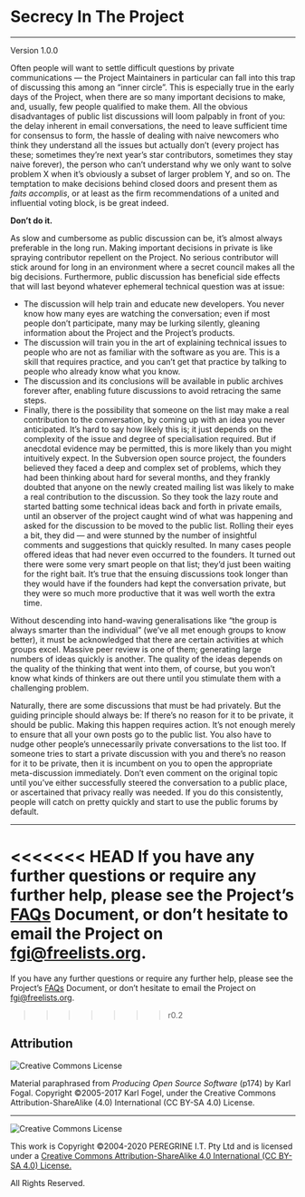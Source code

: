 # Secrecy In The Project

---

Version 1.0.0

Often people will want to settle difficult questions by private communications &mdash; the Project Maintainers in particular can fall into this trap of discussing this among an &ldquo;inner circle&rdquo;. This is especially true in the early days of the Project, when there are so many important decisions to make, and, usually, few people qualified to make them. All the obvious disadvantages of public list discussions will loom palpably in front of you: the delay inherent in email conversations, the need to leave sufficient time for consensus to form, the hassle of dealing with naive newcomers who think they understand all the issues but actually don&rsquo;t (every project has these; sometimes they&rsquo;re next year&rsquo;s star contributors, sometimes they stay naive forever), the person who can&rsquo;t understand why we only want to solve problem X when it&rsquo;s obviously a subset of larger problem Y, and so on. The temptation to make decisions behind closed doors and present them as *faits accomplis*, or at least as the firm recommendations of a united and influential voting block, is be great indeed.

**Don&rsquo;t do it.**

As slow and cumbersome as public discussion can be, it&rsquo;s almost always preferable in the long run. Making important decisions in private is like spraying contributor repellent on the Project. No serious contributor will stick around for long in an environment where a secret council makes all the big decisions. Furthermore, public discussion has beneficial side effects that will last beyond whatever ephemeral technical question was at issue:

- The discussion will help train and educate new developers. You never know how many eyes are watching the conversation; even if most people don&rsquo;t participate, many may be lurking silently, gleaning information about the Project and the Project&rsquo;s products.
- The discussion will train you in the art of explaining technical issues to people who are not as familiar with the software as you are. This is a skill that requires practice, and you can&rsquo;t get that practice by talking to people who already know what you know.
- The discussion and its conclusions will be available in public archives forever after, enabling future discussions to avoid retracing the same steps.
- Finally, there is the possibility that someone on the list may make a real contribution to the conversation, by coming up with an idea you never anticipated. It&rsquo;s hard to say how likely this is; it just depends on the complexity of the issue and degree of specialisation required. But if anecdotal evidence may be permitted, this is more likely than you might intuitively expect. In the Subversion open source project, the founders believed they faced a deep and complex set of problems, which they had been thinking about hard for several months, and they frankly doubted that anyone on the newly created mailing list was likely to make a real contribution to the discussion. So they took the lazy route and started batting some technical ideas back and forth in private emails, until an observer of the project caught wind of what was happening and asked for the discussion to be moved to the public list. Rolling their eyes a bit, they did &mdash; and were stunned by the number of insightful comments and suggestions that quickly resulted. In many cases people offered ideas that had never even occurred to the founders. It turned out there were some very smart people on that list; they&rsquo;d just been waiting for the right bait. It&rsquo;s true that the ensuing discussions took longer than they would have if the founders had kept the conversation private, but they were so much more productive that it was well worth the extra time.

Without descending into hand-waving generalisations like &ldquo;the group is always smarter than the individual&rdquo; (we&rsquo;ve all met enough groups to know better), it must be acknowledged that there are certain activities at which groups excel. Massive peer review is one of them; generating large numbers of ideas quickly is another. The quality of the ideas depends on the quality of the thinking that went into them, of course, but you won&rsquo;t know what kinds of thinkers are out there until you stimulate them with a challenging problem.

Naturally, there are some discussions that must be had privately. But the guiding principle should always be: If there&rsquo;s no reason for it to be private, it should be public. Making this happen requires action. It&rsquo;s not enough merely to ensure that all your own posts go to the public list. You also have to nudge other people&rsquo;s unnecessarily private conversations to the list too. If someone tries to start a private discussion with you and there&rsquo;s no reason for it to be private, then it is incumbent on you to open the appropriate meta-discussion immediately. Don&rsquo;t even comment on the original topic until you&rsquo;ve either successfully steered the conversation to a public place, or ascertained that privacy really was needed. If you do this consistently, people will catch on pretty quickly and start to use the public forums by default.

---

<<<<<<< HEAD
If you have any further questions or require any further help, please see the Project&rsquo;s [FAQs](https://github.com/Dulux-Oz/FGI/tree/master/Project_Documentation/FAQs.md) Document, or don&rsquo;t hesitate to email the Project on <fgi@freelists.org>.
=======
If you have any further questions or require any further help, please see the Project&rsquo;s [FAQs](FAQs.md) Document, or don&rsquo;t hesitate to email the Project on <fgi@freelists.org>.
>>>>>>> r0.2

## Attribution

![Creative Commons License](https://i.creativecommons.org/l/by-sa/4.0/88x31.png "Creative Commons License")

Material paraphrased from *Producing Open Source Software* (p174) by Karl Fogal. Copyright &copy;2005-2017 Karl Fogel, under the Creative Commons Attribution-ShareAlike (4.0) International (CC BY-SA 4.0) License.

---

![Creative Commons License](https://i.creativecommons.org/l/by-sa/4.0/88x31.png "Creative Commons License")

This work is Copyright &copy;2004-2020 PEREGRINE I.T. Pty Ltd and is licensed under a [Creative Commons Attribution-ShareAlike 4.0 International (CC BY-SA 4.0) License.](https://creativecommons.org/licenses/by-sa/4.0/)

All Rights Reserved.
